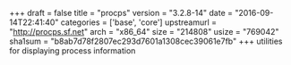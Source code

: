 +++
draft = false
title = "procps"
version = "3.2.8-14"
date = "2016-09-14T22:41:40"
categories = ['base', 'core']
upstreamurl = "http://procps.sf.net"
arch = "x86_64"
size = "214808"
usize = "769042"
sha1sum = "b8ab7d78f2807ec293d7601a1308cec39061e7fb"
+++
utilities for displaying process information